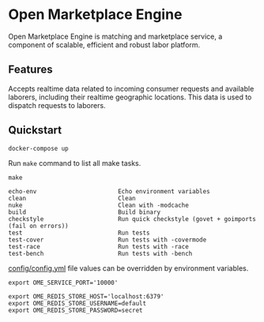 # Open Marketplace Engine

Open Marketplace Engine is matching and marketplace service, a component of scalable, efficient and robust labor platform.

## Features
Accepts realtime data related to incoming consumer requests and available laborers, including their realtime geographic locations. 
This data is used to dispatch requests to laborers.

## Quickstart

```shell
docker-compose up
```
Run `make` command to list all make tasks.
```shell
make

echo-env                       Echo environment variables
clean                          Clean
nuke                           Clean with -modcache
build                          Build binary
checkstyle                     Run quick checkstyle (govet + goimports (fail on errors))
test                           Run tests
test-cover                     Run tests with -covermode
test-race                      Run tests with -race
test-bench                     Run tests with -bench
```

[config/config.yml](config/config.yml) file values can be overridden by environment variables.
```shell
export OME_SERVICE_PORT='10000'

export OME_REDIS_STORE_HOST='localhost:6379'
export OME_REDIS_STORE_USERNAME=default
export OME_REDIS_STORE_PASSWORD=secret
```


